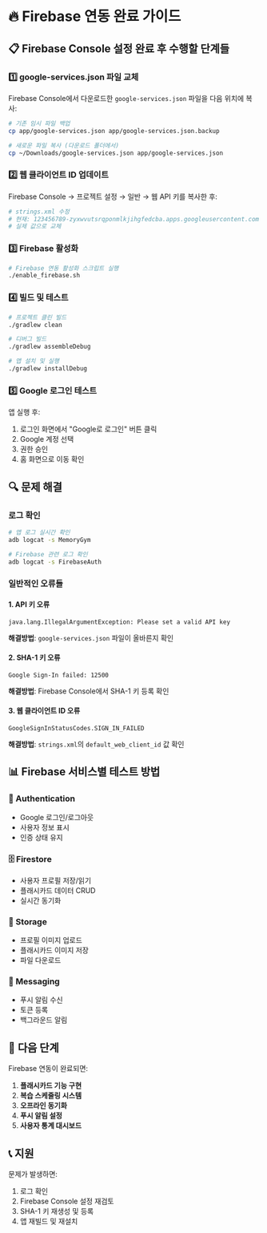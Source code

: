 # 🔥 Firebase 연동 완료 가이드

## 📋 Firebase Console 설정 완료 후 수행할 단계들

### 1️⃣ **google-services.json 파일 교체**

Firebase Console에서 다운로드한 `google-services.json` 파일을 다음 위치에 복사:

```bash
# 기존 임시 파일 백업
cp app/google-services.json app/google-services.json.backup

# 새로운 파일 복사 (다운로드 폴더에서)
cp ~/Downloads/google-services.json app/google-services.json
```

### 2️⃣ **웹 클라이언트 ID 업데이트**

Firebase Console → 프로젝트 설정 → 일반 → 웹 API 키를 복사한 후:

```bash
# strings.xml 수정
# 현재: 123456789-zyxwvutsrqponmlkjihgfedcba.apps.googleusercontent.com
# 실제 값으로 교체
```

### 3️⃣ **Firebase 활성화**

```bash
# Firebase 연동 활성화 스크립트 실행
./enable_firebase.sh
```

### 4️⃣ **빌드 및 테스트**

```bash
# 프로젝트 클린 빌드
./gradlew clean

# 디버그 빌드
./gradlew assembleDebug

# 앱 설치 및 실행
./gradlew installDebug
```

### 5️⃣ **Google 로그인 테스트**

앱 실행 후:
1. 로그인 화면에서 "Google로 로그인" 버튼 클릭
2. Google 계정 선택
3. 권한 승인
4. 홈 화면으로 이동 확인

## 🔍 문제 해결

### 로그 확인
```bash
# 앱 로그 실시간 확인
adb logcat -s MemoryGym

# Firebase 관련 로그 확인
adb logcat -s FirebaseAuth
```

### 일반적인 오류들

#### 1. **API 키 오류**
```
java.lang.IllegalArgumentException: Please set a valid API key
```
**해결방법**: `google-services.json` 파일이 올바른지 확인

#### 2. **SHA-1 키 오류**
```
Google Sign-In failed: 12500
```
**해결방법**: Firebase Console에서 SHA-1 키 등록 확인

#### 3. **웹 클라이언트 ID 오류**
```
GoogleSignInStatusCodes.SIGN_IN_FAILED
```
**해결방법**: `strings.xml`의 `default_web_client_id` 값 확인

## 📊 Firebase 서비스별 테스트 방법

### 🔐 Authentication
- Google 로그인/로그아웃
- 사용자 정보 표시
- 인증 상태 유지

### 🗄️ Firestore
- 사용자 프로필 저장/읽기
- 플래시카드 데이터 CRUD
- 실시간 동기화

### 📁 Storage
- 프로필 이미지 업로드
- 플래시카드 이미지 저장
- 파일 다운로드

### 📱 Messaging
- 푸시 알림 수신
- 토큰 등록
- 백그라운드 알림

## 🚀 다음 단계

Firebase 연동이 완료되면:

1. **플래시카드 기능 구현**
2. **복습 스케줄링 시스템**
3. **오프라인 동기화**
4. **푸시 알림 설정**
5. **사용자 통계 대시보드**

## 📞 지원

문제가 발생하면:
1. 로그 확인
2. Firebase Console 설정 재검토
3. SHA-1 키 재생성 및 등록
4. 앱 재빌드 및 재설치 